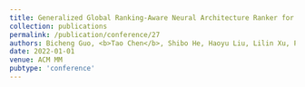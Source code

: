 ```yaml
---
title: Generalized Global Ranking-Aware Neural Architecture Ranker for Efficient Image Classifier Search
collection: publications
permalink: /publication/conference/27
authors: Bicheng Guo, <b>Tao Chen</b>, Shibo He, Haoyu Liu, Lilin Xu, Peng Ye, Jiming Chen
date: 2022-01-01
venue: ACM MM
pubtype: 'conference'
---
```


<!-- paperurl: 'http://academicpages.github.io/files/paper1.pdf'
citation: 'Your Name, You. (2009). &quot;Paper Title Number 1.&quot; <i>Journal 1</i>. 1(1).' -->
<!-- [Download paper here](http://academicpages.github.io/files/paper1.pdf) -->
